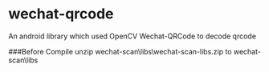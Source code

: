 # wechat-qrcode
An android library which used OpenCV Wechat-QRCode to decode qrcode

###Before Compile
unzip wechat-scan\libs\wechat-scan-libs.zip to wechat-scan\libs
